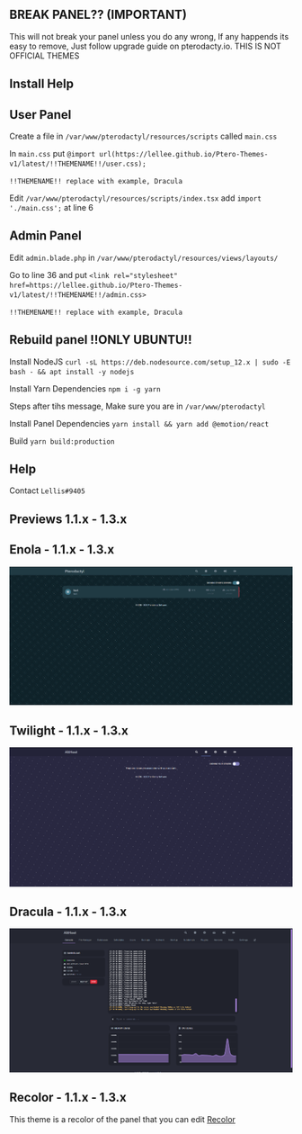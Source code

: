 ## BREAK PANEL?? (IMPORTANT)
This will not break your panel unless you do any wrong, If any happends its easy to remove, Just follow upgrade guide on pterodacty.io. THIS IS NOT OFFICIAL THEMES

## Install Help

## User Panel

Create a file in `/var/www/pterodactyl/resources/scripts` called `main.css`

In `main.css` put ```@import url(https://lellee.github.io/Ptero-Themes-v1/latest/!!THEMENAME!!/user.css);```

`!!THEMENAME!! replace with example, Dracula`

Edit `/var/www/pterodactyl/resources/scripts/index.tsx` add ```import './main.css';``` at line 6

## Admin Panel

Edit `admin.blade.php` in `/var/www/pterodactyl/resources/views/layouts/`

Go to line 36 and put ```<link rel="stylesheet" href=https://lellee.github.io/Ptero-Themes-v1/latest/!!THEMENAME!!/admin.css>```

`!!THEMENAME!! replace with example, Dracula`

## Rebuild panel !!ONLY UBUNTU!!

Install NodeJS `curl -sL https://deb.nodesource.com/setup_12.x | sudo -E bash - && apt install -y nodejs`

Install Yarn Dependencies `npm i -g yarn`


Steps after tihs message, Make sure you are in `/var/www/pterodactyl`

Install Panel Dependencies `yarn install && yarn add @emotion/react`

Build `yarn build:production`

## Help

Contact `Lellis#9405`


## Previews 1.1.x - 1.3.x

## Enola - 1.1.x - 1.3.x
![Preview](./preview/enola.png)

## Twilight - 1.1.x - 1.3.x
![Preview](./preview/twilight.png)

## Dracula - 1.1.x - 1.3.x
![Preview](./preview/Dracula.png)

## Recolor - 1.1.x - 1.3.x
This theme is a recolor of the panel that you can edit
[Recolor](https://github.com/Lellee/Ptero-Themes-v1/tree/master/latest/Recolor)